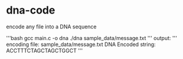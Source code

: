 # dna-code
encode any file into a DNA sequence

'''bash
gcc main.c -o dna
./dna sample_data/message.txt
'''
output:
'''
encoding file: sample_data/message.txt
DNA Encoded string: 
ACCTTTCTAGCTAGCTGGCT
'''